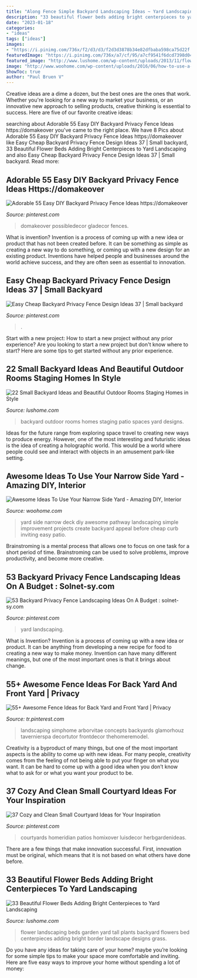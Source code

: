 ```yaml
---
title: "Along Fence Simple Backyard Landscaping Ideas ~ Yard Landscaping"
description: "33 beautiful flower beds adding bright centerpieces to yard landscaping"
date: "2023-01-18"
categories:
- "ideas"
tags: ["ideas"]
images:
- "https://i.pinimg.com/736x/f2/d3/d3/f2d3d3878b34e82dfbaba598ca75d22f.jpg"
featuredImage: "https://i.pinimg.com/736x/a7/cf/95/a7cf9541f6dcd7398d04e87ae35d2681.jpg"
featured_image: "http://www.lushome.com/wp-content/uploads/2013/11/flower-beds-backyard-landscaping-ideas-garden-design-26.jpg"
image: "http://www.woohome.com/wp-content/uploads/2016/06/how-to-use-a-narrow-side-yard-woohome-10.jpg"
ShowToc: true
author: "Paul Bruen V"
---
```



Creative ideas are a dime a dozen, but the best ones are the ones that work. Whether you're looking for a new way to market your business, or an innovative new approach to selling products, creative thinking is essential to success. Here are five of our favorite creative ideas:

	

		
searching about Adorable 55 Easy DIY Backyard Privacy Fence Ideas https://domakeover you've came to the right place. We have 8 Pics about Adorable 55 Easy DIY Backyard Privacy Fence Ideas https://domakeover like Easy Cheap Backyard Privacy Fence Design Ideas 37 | Small backyard, 33 Beautiful Flower Beds Adding Bright Centerpieces to Yard Landscaping and also Easy Cheap Backyard Privacy Fence Design Ideas 37 | Small backyard. Read more:
		
    
## Adorable 55 Easy DIY Backyard Privacy Fence Ideas Https://domakeover

<img loading=lazy src="https://i.pinimg.com/736x/4d/bd/14/4dbd14f84dc3e0ad068b6eb05d233462.jpg" onerror="this.onerror=null;this.src='https://tse2.mm.bing.net/th?id=OIP.wEN8ru4oLmt74Oiyciv0-QHaE8&amp;pid=15.1';" alt="Adorable 55 Easy DIY Backyard Privacy Fence Ideas https://domakeover">

_Source: pinterest.com_

>domakeover possibledecor gladecor fences. 

	

What is invention?
Invention is a process of coming up with a new idea or product that has not been created before. It can be something as simple as creating a new way to do something, or coming up with a new design for an existing product. Inventions have helped people and businesses around the world achieve success, and they are often seen as essential to innovation.

    
## Easy Cheap Backyard Privacy Fence Design Ideas 37 | Small Backyard

<img loading=lazy src="https://i.pinimg.com/736x/49/9d/cb/499dcb079f31704689b686cb8b4a693a.jpg" onerror="this.onerror=null;this.src='https://tse3.mm.bing.net/th?id=OIP.m0Wr23CGbmABa8d7nIjSVgHaJ3&amp;pid=15.1';" alt="Easy Cheap Backyard Privacy Fence Design Ideas 37 | Small backyard">

_Source: pinterest.com_

>. 

	

Start with a new project: How to start a new project without any prior experience?
Are you looking to start a new project but don't know where to start? Here are some tips to get started without any prior experience.

    
## 22 Small Backyard Ideas And Beautiful Outdoor Rooms Staging Homes In Style

<img loading=lazy src="http://www.lushome.com/wp-content/uploads/2014/09/small-backyard-ideas-outdoor-rooms-20.jpg" onerror="this.onerror=null;this.src='https://tse1.mm.bing.net/th?id=OIP.K9YO1jDvWdWysltgM9aH8QHaF7&amp;pid=15.1';" alt="22 Small Backyard Ideas and Beautiful Outdoor Rooms Staging Homes in Style">

_Source: lushome.com_

>backyard outdoor rooms homes staging patio spaces yard designs. 

	

Ideas for the future range from exploring space travel to creating new ways to produce energy. However, one of the most interesting and futuristic ideas is the idea of creating a holographic world. This would be a world where people could see and interact with objects in an amusement park-like setting.

    
## Awesome Ideas To Use Your Narrow Side Yard - Amazing DIY, Interior

<img loading=lazy src="http://www.woohome.com/wp-content/uploads/2016/06/how-to-use-a-narrow-side-yard-woohome-10.jpg" onerror="this.onerror=null;this.src='https://tse3.mm.bing.net/th?id=OIP.P7N58p4DlJnHq5eRsG219gHaR_&amp;pid=15.1';" alt="Awesome Ideas To Use Your Narrow Side Yard - Amazing DIY, Interior">

_Source: woohome.com_

>yard side narrow deck diy awesome pathway landscaping simple improvement projects create backyard appeal before cheap curb inviting easy patio. 

	

Brainstroming is a mental process that allows one to focus on one task for a short period of time. Brainstroming can be used to solve problems, improve productivity, and become more creative.

    
## 53 Backyard Privacy Fence Landscaping Ideas On A Budget : Solnet-sy.com

<img loading=lazy src="https://i.pinimg.com/736x/f2/d3/d3/f2d3d3878b34e82dfbaba598ca75d22f.jpg" onerror="this.onerror=null;this.src='https://tse2.mm.bing.net/th?id=OIP.iSgZk91y7jIxLVzZLSnHAQHaLA&amp;pid=15.1';" alt="53 Backyard Privacy Fence Landscaping Ideas On A Budget : solnet-sy.com">

_Source: pinterest.com_

>yard landscaping. 

	

What is Invention?
Invention is a process of coming up with a new idea or product. It can be anything from developing a new recipe for food to creating a new way to make money. Invention can have many different meanings, but one of the most important ones is that it brings about change.

    
## 55+ Awesome Fence Ideas For Back Yard And Front Yard | Privacy

<img loading=lazy src="https://i.pinimg.com/736x/01/c7/c0/01c7c02e1846b2c69b184365184094dc.jpg" onerror="this.onerror=null;this.src='https://tse2.mm.bing.net/th?id=OIP.OFyyNbW8barY4kjqRDUpCQHaLE&amp;pid=15.1';" alt="55+ Awesome Fence Ideas for Back Yard and Front Yard | Privacy">

_Source: tr.pinterest.com_

>landscaping simphome arborvitae concepts backyards glamorhouz tavernierspa decortutor frontdecor thehomeremodel. 

	

Creativity is a byproduct of many things, but one of the most important aspects is the ability to come up with new ideas. For many people, creativity comes from the feeling of not being able to put your finger on what you want. It can be hard to come up with a good idea when you don’t know what to ask for or what you want your product to be.

    
## 37 Cozy And Clean Small Courtyard Ideas For Your Inspiration

<img loading=lazy src="https://i.pinimg.com/736x/a7/cf/95/a7cf9541f6dcd7398d04e87ae35d2681.jpg" onerror="this.onerror=null;this.src='https://tse2.mm.bing.net/th?id=OIP.DCVZlwTyryFt28j-jLXeQgHaJ3&amp;pid=15.1';" alt="37 Cozy and Clean Small Courtyard Ideas for Your Inspiration">

_Source: pinterest.com_

>courtyards homeridian patios homixover luisdecor herbgardenideas. 

	

There are a few things that make innovation successful. First, innovation must be original, which means that it is not based on what others have done before.

    
## 33 Beautiful Flower Beds Adding Bright Centerpieces To Yard Landscaping

<img loading=lazy src="http://www.lushome.com/wp-content/uploads/2013/11/flower-beds-backyard-landscaping-ideas-garden-design-26.jpg" onerror="this.onerror=null;this.src='https://tse4.mm.bing.net/th?id=OIP.kxtOqiip6OHLZoSoyLLuxQAAAA&amp;pid=15.1';" alt="33 Beautiful Flower Beds Adding Bright Centerpieces to Yard Landscaping">

_Source: lushome.com_

>flower landscaping beds garden yard tall plants backyard flowers bed centerpieces adding bright border landscape designs grass. 

	

Do you have any ideas for taking care of your home? maybe you’re looking for some simple tips to make your space more comfortable and inviting. Here are five easy ways to improve your home without spending a lot of money:

